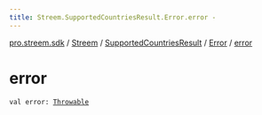 ```yaml
---
title: Streem.SupportedCountriesResult.Error.error - 
---
```


[pro.streem.sdk](../../../index.html) / [Streem](../../index.html) / [SupportedCountriesResult](../index.html) / [Error](index.html) / [error](./error.html)

# error

`val error: `[`Throwable`](https://kotlinlang.org/api/latest/jvm/stdlib/kotlin/-throwable/index.html)